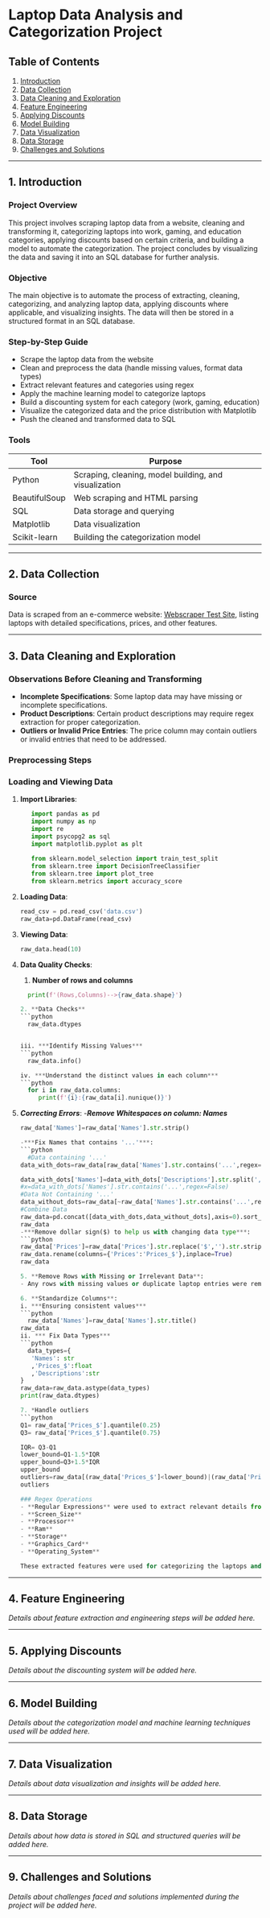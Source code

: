 # Laptop Data Analysis and Categorization Project

## Table of Contents
1. [Introduction](#introduction)
2. [Data Collection](#data-collection)
3. [Data Cleaning and Exploration](#data-cleaning-and-exploration)
4. [Feature Engineering](#feature-engineering)
5. [Applying Discounts](#applying-discounts)
6. [Model Building](#model-building)
7. [Data Visualization](#data-visualization)
8. [Data Storage](#data-storage)
9. [Challenges and Solutions](#challenges-and-solutions)

---

## 1. Introduction

### Project Overview
This project involves scraping laptop data from a website, cleaning and transforming it, categorizing laptops into work, gaming, and education categories, applying discounts based on certain criteria, and building a model to automate the categorization. The project concludes by visualizing the data and saving it into an SQL database for further analysis.

### Objective
The main objective is to automate the process of extracting, cleaning, categorizing, and analyzing laptop data, applying discounts where applicable, and visualizing insights. The data will then be stored in a structured format in an SQL database.

### Step-by-Step Guide
- Scrape the laptop data from the website
- Clean and preprocess the data (handle missing values, format data types)
- Extract relevant features and categories using regex
- Apply the machine learning model to categorize laptops
- Build a discounting system for each category (work, gaming, education)
- Visualize the categorized data and the price distribution with Matplotlib
- Push the cleaned and transformed data to SQL

### Tools

| Tool          | Purpose                                     |
|---------------|---------------------------------------------|
| Python        | Scraping, cleaning, model building, and visualization |
| BeautifulSoup | Web scraping and HTML parsing               |
| SQL           | Data storage and querying                   |
| Matplotlib    | Data visualization                          |
| Scikit-learn  | Building the categorization model           |

---

## 2. Data Collection

### Source
Data is scraped from an e-commerce website: [Webscraper Test Site](https://webscraper.io/test-sites), listing laptops with detailed specifications, prices, and other features.

---


## 3. Data Cleaning and Exploration

### Observations Before Cleaning and Transforming
- **Incomplete Specifications**: Some laptop data may have missing or incomplete specifications.
- **Product Descriptions**: Certain product descriptions may require regex extraction for proper categorization.
- **Outliers or Invalid Price Entries**: The price column may contain outliers or invalid entries that need to be addressed.

### Preprocessing Steps
### Loading and Viewing Data
1. **Import Libraries**:
   
   ```python
      import pandas as pd
      import numpy as np
      import re
      import psycopg2 as sql
      import matplotlib.pyplot as plt
      
      from sklearn.model_selection import train_test_split
      from sklearn.tree import DecisionTreeClassifier
      from sklearn.tree import plot_tree
      from sklearn.metrics import accuracy_score
   
2. **Loading Data**:
   ```python
   read_csv = pd.read_csv('data.csv')
   raw_data=pd.DataFrame(read_csv)

3. **Viewing Data**:
   ```python
   raw_data.head(10)


4. **Data Quality Checks**:

   1. **Number of rows and columns**
   
   ```python
     print(f'(Rows,Columns)-->{raw_data.shape}')

   2. **Data Checks**
   ```python
     raw_data.dtypes

   
   iii. ***Identify Missing Values***
   ```python
     raw_data.info()

   iv. ***Understand the distinct values in each column***
   ```python
     for i in raw_data.columns:
        print(f'{i}:{raw_data[i].nunique()}')
   
4. ***Correcting Errors***:
      -***Remove Whitespaces on column: Names***
      ```python
      raw_data['Names']=raw_data['Names'].str.strip()
      
      -***Fix Names that contains '...'***:
      ```python
        #Data containing '...'
     data_with_dots=raw_data[raw_data['Names'].str.contains('...',regex=False)]
     
     data_with_dots['Names']=data_with_dots['Descriptions'].str.split(',',expand=True)[0]
     #x=data_with_dots['Names'].str.contains('...',regex=False)
     #Data Not Containing '...'
     data_without_dots=raw_data[~raw_data['Names'].str.contains('...',regex=False)]
     #Combine Data
     raw_data=pd.concat([data_with_dots,data_without_dots],axis=0).sort_index(ascending=True)
     raw_data
      -***Remove dollar sign($) to help us with changing data type***:
      ```python
      raw_data['Prices']=raw_data['Prices'].str.replace('$','').str.strip()
     raw_data.rename(columns={'Prices':'Prices_$'},inplace=True)
     raw_data
   
   5. **Remove Rows with Missing or Irrelevant Data**: 
      - Any rows with missing values or duplicate laptop entries were removed to ensure clean and accurate data.
   
   6. **Standardize Columns**:
      i. ***Ensuring consistent values***
      ```python
        raw_data['Names']=raw_data['Names'].str.title()
      raw_data
      ii. *** Fix Data Types***
      ```python
        data_types={
         'Names': str
         ,'Prices_$':float
         ,'Descriptions':str
     }
     raw_data=raw_data.astype(data_types)
     print(raw_data.dtypes)
   
   7. *Handle outliers
    ```python
     Q1= raw_data['Prices_$'].quantile(0.25)
     Q3= raw_data['Prices_$'].quantile(0.75)
     
     IQR= Q3-Q1
     lower_bound=Q1-1.5*IQR
     upper_bound=Q3+1.5*IQR
     upper_bound
     outliers=raw_data[(raw_data['Prices_$']<lower_bound)|(raw_data['Prices_$']>upper_bound)]
     outliers
   
   ### Regex Operations
   - **Regular Expressions** were used to extract relevant details from the "Descriptions" column. The extracted details include:
     - **Screen_Size**
     - **Processor**
     - **Ram**
     - **Storage**
     - **Graphics_Card**
     - **Operating_System**
   
   These extracted features were used for categorizing the laptops and applying further analysis.

---

## 4. Feature Engineering
*Details about feature extraction and engineering steps will be added here.*

---

## 5. Applying Discounts
*Details about the discounting system will be added here.*

---

## 6. Model Building
*Details about the categorization model and machine learning techniques used will be added here.*

---

## 7. Data Visualization
*Details about data visualization and insights will be added here.*

---

## 8. Data Storage
*Details about how data is stored in SQL and structured queries will be added here.*

---

## 9. Challenges and Solutions
*Details about challenges faced and solutions implemented during the project will be added here.*

